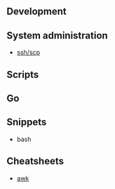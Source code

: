 ## Development

## System administration
- [ssh/scp](./ssh/README)

## Scripts

## Go

## Snippets
- bash

## Cheatsheets

- [awk](./cheatsheets/awk.cheat.sheet)